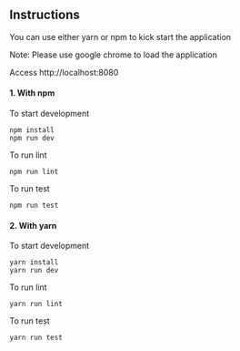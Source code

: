 ## Instructions

You can use either yarn or npm to kick start the application

Note: Please use google chrome to load the application

Access http://localhost:8080

#### 1. With npm

To start development
```
npm install
npm run dev
```

To run lint
```
npm run lint
```

To run test
```
npm run test
```

#### 2. With yarn

To start development
```
yarn install
yarn run dev
```

To run lint
```
yarn run lint
```

To run test
```
yarn run test
```
